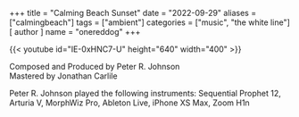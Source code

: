 +++
title = "Calming Beach Sunset"
date = "2022-09-29"
aliases = ["calmingbeach"]
tags = ["ambient"]
categories = ["music", "the white line"]
[ author ]
  name = "onereddog"
+++

{{< youtube id="IE-0xHNC7-U" height="640" width="400" >}}  

Composed and Produced by Peter R. Johnson  
Mastered by Jonathan Carlile  

Peter R. Johnson played the following instruments: Sequential Prophet 12, Arturia V, MorphWiz Pro, Ableton Live, iPhone XS Max, Zoom H1n

